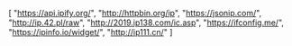 [
  "https://api.ipify.org/",
  "http://httpbin.org/ip",
  "https://jsonip.com/",
  "http://ip.42.pl/raw",
  "http://2019.ip138.com/ic.asp",
  "https://ifconfig.me/",
  "https://ipinfo.io/widget/",
  "http://ip111.cn/"
]
